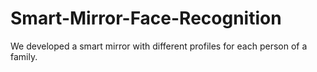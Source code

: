 # Smart-Mirror-Face-Recognition
We developed a smart mirror with different profiles for each person of a family. 

